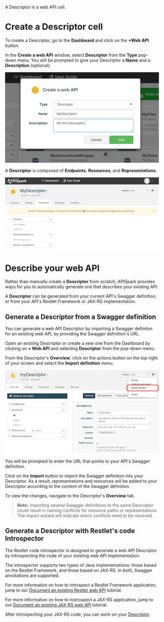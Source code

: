 
A Descriptor is a web API cell.

# Create a Descriptor cell

To create a Descriptor, go to the **Dashboard** and click on the **+Web API** button.

In the **Create a web API** window, select **Descriptor** from the **Type** pop-down menu. You will be prompted to give your Descriptor a **Name** and a **Description** (optional).

![Create a descriptor](images/createadescriptor.png "Create a descriptor")

A **Descriptor** is composed of **Endpoints**, **Resources**, and **Representations**.

![+Web API](images/mydescriptordownloads.png "+Web API")

# Describe your web API

Rather than manually create a **Descriptor** from scratch, APISpark provides ways for you to automatically generate one that describes your existing API.

A **Descriptor** can be generated from your current API's Swagger definition, or from your API's Restlet Framework or JAX-RS implementation.

## Generate a Descriptor from a Swagger definition

You can generate a web API Descriptor by importing a Swagger definiton for an existing web API, by providing the Swagger definition's URL.

Open an existing Descriptor or create a new one from the Dashboard by clicking on **+ Web API** and selecting **Descriptor** from the pop-down menu.

From the Descriptor's **Overview**, click on the actions button on the top right of your screen and select the **Import definition** menu.

![API Commons](images/swagger-import-definition.jpg "API Commons")

You will be prompted to enter the URL that points to your API's Swagger definition.

Click on the **Import** button to import the Swagger definition into your Descriptor. As a result, representations and resources will be added to your Descriptor according to the content of the Swagger definition.

To view the changes, navigate to the Descriptor's **Overview** tab.

> **Note:** Importing several Swagger definitions to the same Descriptor could result in naming conflicts for resource paths or representations. The import wizard will indicate which conflicts need to be resolved.


## Generate a Descriptor with Restlet's code Introspector

The Restlet code introspector is designed to generate a web API Descriptor by introspecting the code of your existing web API implementation.

The introspector supports two types of Java implementations: those based on the Restlet Framework, and those based on JAX-RS. In both, Swagger annotations are supported.

For more information on how to introspect a Restlet Framework application, jump to our [Document an existing Restlet web API](technical-resources/apispark/tutorials/api-for-vendors/document-restlet-api "Document an existing Restlet web API") tutorial.

For more information on how to instrospect a JAX-RS application, jump to our [Document an existing JAX-RS web API](technical-resources/apispark/tutorials/api-for-vendors/document-jax-rs-api "Document an existing JAX-RS web API") tutorial.

After introspecting your JAX-RS code, you can work on your [Descriptor](technical-resources/apispark/guide/document/edit-descriptor "Descriptor").
